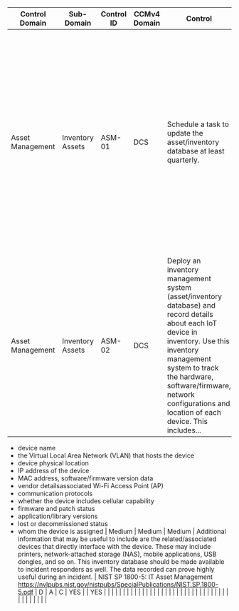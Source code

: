 | Control Domain  | Sub-Domain  | Control ID  | CCMv4 Domain  | Control  | Confidentiality  | Integrity | Availability  | Additional Direction  |  Reference |  Control Type | Man/Auto/Semi  | Frequency | Device  | Network  | Gateway  | Cloud Service  |   |
|---|---|---|---|---|---|---|---|---|---|---|---|---|---|---|---|---|---|
|  Asset Management | Inventory Assets  | ASM-01  | DCS  | Schedule a task to update the asset/inventory database at least quarterly.   | Medium  | Medium  | Medium  | Additional information that may be useful to include are the related/associated devices that directly interface with the device. These may include printers, network-attached storage (NAS), mobile applications, USB dongles, and so on. This inventory database should be made available to incident responders as well. The data recorded can prove highly useful during an incident.   | CIS Control 1: Inventory and Control of Hardware Assets https://www.cisecurity.org/controls/  | P | A   | C  | YES  |   | YES  |   |   |
| Asset Management  | Inventory Assets   | ASM-02 | DCS  | Deploy an inventory management system (asset/inventory database) and record details about each IoT device in inventory.  Use this inventory management system to track the hardware, software/firmware, network configurations and location of each device. This includes... 
- device name
- the Virtual Local Area Network (VLAN) that hosts the device
- device physical location
- IP address of the device
- MAC address, software/firmware version data
- vendor detailsassociated Wi-Fi Access Point (AP)
- communication protocols
- whether the device includes cellular capability
- firmware and patch status
- application/library versions
- lost or decommissioned status
- whom the device is assigned  | Medium | Medium  | Medium  | Additional information that may be useful to include are the related/associated devices that directly interface with the device. These may include printers, network-attached storage (NAS), mobile applications, USB dongles, and so on. This inventory database should be made available to incident responders as well. The data recorded can prove highly useful during an incident.   | NIST  SP 1800-5: IT Asset Management
https://nvlpubs.nist.gov/nistpubs/SpecialPublications/NIST.SP.1800-5.pdf   | D | A  | C  | YES |   | YES  |   |   |
|   |   |   |   |   |   |   |   |   |   |   |   |   |   |   |   |   |   |
|   |   |   |   |   |   |   |   |   |   |   |   |   |   |   |   |   |   |

